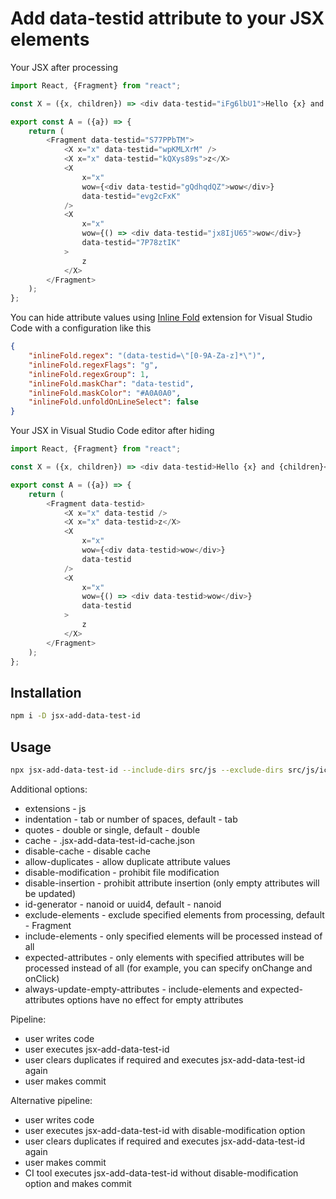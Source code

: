 # Add data-testid attribute to your JSX elements

Your JSX after processing
```js
import React, {Fragment} from "react";

const X = ({x, children}) => <div data-testid="iFg6lbU1">Hello {x} and {children}</div>;

export const A = ({a}) => {
    return (
        <Fragment data-testid="S77PPbTM">
            <X x="x" data-testid="wpKMLXrM" />
            <X x="x" data-testid="kQXys89s">z</X>
            <X
                x="x"
                wow={<div data-testid="gQdhqdQZ">wow</div>}
                data-testid="evg2cFxK"
            />
            <X
                x="x"
                wow={() => <div data-testid="jx8IjU65">wow</div>}
                data-testid="7P78ztIK"
            >
                z
            </X>
        </Fragment>
    );
};
```

You can hide attribute values using [Inline Fold](https://marketplace.visualstudio.com/items?itemName=moalamri.inline-fold) extension for Visual Studio Code with a configuration like this
```json
{
    "inlineFold.regex": "(data-testid=\"[0-9A-Za-z]*\")",
    "inlineFold.regexFlags": "g",
    "inlineFold.regexGroup": 1,
    "inlineFold.maskChar": "data-testid",
    "inlineFold.maskColor": "#A0A0A0",
    "inlineFold.unfoldOnLineSelect": false
}
```

Your JSX in Visual Studio Code editor after hiding
```js
import React, {Fragment} from "react";

const X = ({x, children}) => <div data-testid>Hello {x} and {children}</div>;

export const A = ({a}) => {
    return (
        <Fragment data-testid>
            <X x="x" data-testid />
            <X x="x" data-testid>z</X>
            <X
                x="x"
                wow={<div data-testid>wow</div>}
                data-testid
            />
            <X
                x="x"
                wow={() => <div data-testid>wow</div>}
                data-testid
            >
                z
            </X>
        </Fragment>
    );
};
```

## Installation

```bash
npm i -D jsx-add-data-test-id
```

## Usage

```bash
npx jsx-add-data-test-id --include-dirs src/js --exclude-dirs src/js/icons --id-name data-testid
```

Additional options:
* extensions - js
* indentation - tab or number of spaces, default - tab
* quotes - double or single, default - double
* cache - .jsx-add-data-test-id-cache.json
* disable-cache - disable cache
* allow-duplicates - allow duplicate attribute values
* disable-modification - prohibit file modification
* disable-insertion - prohibit attribute insertion (only empty attributes will be updated)
* id-generator - nanoid or uuid4, default - nanoid
* exclude-elements - exclude specified elements from processing, default - Fragment
* include-elements - only specified elements will be processed instead of all
* expected-attributes - only elements with specified attributes will be processed instead of all (for example, you can specify onChange and onClick)
* always-update-empty-attributes - include-elements and expected-attributes options have no effect for empty attributes

Pipeline:
* user writes code
* user executes jsx-add-data-test-id
* user clears duplicates if required and executes jsx-add-data-test-id again
* user makes commit

Alternative pipeline:
* user writes code
* user executes jsx-add-data-test-id with disable-modification option
* user clears duplicates if required and executes jsx-add-data-test-id again
* user makes commit
* CI tool executes jsx-add-data-test-id without disable-modification option and makes commit
